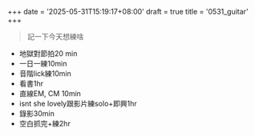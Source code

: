 +++
date = '2025-05-31T15:19:17+08:00'
draft = true
title = '0531_guitar'
+++

> 記一下今天想練啥

- 地獄對節拍20 min
- 一日一練10min
- 音階lick練10min
- 看書1hr 
- 直線EM, CM 10min
- isnt she lovely跟影片練solo+即興1hr
- 錄影30min 
- 空白抓完+練2hr


